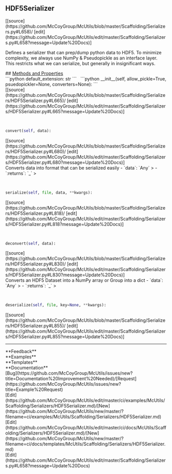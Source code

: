 ## <a id="McUtils.Scaffolding.Serializers.HDF5Serializer">HDF5Serializer</a> 

<div class="docs-source-link" markdown="1">
[[source](https://github.com/McCoyGroup/McUtils/blob/master/Scaffolding/Serializers.py#L658)/
[edit](https://github.com/McCoyGroup/McUtils/edit/master/Scaffolding/Serializers.py#L658?message=Update%20Docs)]
</div>

Defines a serializer that can prep/dump python data to HDF5.
To minimize complexity, we always use NumPy & Pseudopickle as an interface layer.
This restricts what we can serialize, but generally in insignificant ways.







<div class="collapsible-section">
 <div class="collapsible-section collapsible-section-header" markdown="1">
## <a class="collapse-link" data-toggle="collapse" href="#methods" markdown="1"> Methods and Properties</a> <a class="float-right" data-toggle="collapse" href="#methods"><i class="fa fa-chevron-down"></i></a>
 </div>
 <div class="collapsible-section collapsible-section-body collapse show" id="methods" markdown="1">
 ```python
default_extension: str
```
<a id="McUtils.Scaffolding.Serializers.HDF5Serializer.__init__" class="docs-object-method">&nbsp;</a> 
```python
__init__(self, allow_pickle=True, psuedopickler=None, converters=None): 
```
<div class="docs-source-link" markdown="1">
[[source](https://github.com/McCoyGroup/McUtils/blob/master/Scaffolding/Serializers/HDF5Serializer.py#L665)/
[edit](https://github.com/McCoyGroup/McUtils/edit/master/Scaffolding/Serializers/HDF5Serializer.py#L665?message=Update%20Docs)]
</div>


<a id="McUtils.Scaffolding.Serializers.HDF5Serializer.convert" class="docs-object-method">&nbsp;</a> 
```python
convert(self, data): 
```
<div class="docs-source-link" markdown="1">
[[source](https://github.com/McCoyGroup/McUtils/blob/master/Scaffolding/Serializers/HDF5Serializer.py#L680)/
[edit](https://github.com/McCoyGroup/McUtils/edit/master/Scaffolding/Serializers/HDF5Serializer.py#L680?message=Update%20Docs)]
</div>
Converts data into format that can be serialized easily
  - `data`: `Any`
    > 
  - `:returns`: `_`
    >


<a id="McUtils.Scaffolding.Serializers.HDF5Serializer.serialize" class="docs-object-method">&nbsp;</a> 
```python
serialize(self, file, data, **kwargs): 
```
<div class="docs-source-link" markdown="1">
[[source](https://github.com/McCoyGroup/McUtils/blob/master/Scaffolding/Serializers/HDF5Serializer.py#L818)/
[edit](https://github.com/McCoyGroup/McUtils/edit/master/Scaffolding/Serializers/HDF5Serializer.py#L818?message=Update%20Docs)]
</div>


<a id="McUtils.Scaffolding.Serializers.HDF5Serializer.deconvert" class="docs-object-method">&nbsp;</a> 
```python
deconvert(self, data): 
```
<div class="docs-source-link" markdown="1">
[[source](https://github.com/McCoyGroup/McUtils/blob/master/Scaffolding/Serializers/HDF5Serializer.py#L830)/
[edit](https://github.com/McCoyGroup/McUtils/edit/master/Scaffolding/Serializers/HDF5Serializer.py#L830?message=Update%20Docs)]
</div>
Converts an HDF5 Dataset into a NumPy array or Group into a dict
  - `data`: `Any`
    > 
  - `:returns`: `_`
    >


<a id="McUtils.Scaffolding.Serializers.HDF5Serializer.deserialize" class="docs-object-method">&nbsp;</a> 
```python
deserialize(self, file, key=None, **kwargs): 
```
<div class="docs-source-link" markdown="1">
[[source](https://github.com/McCoyGroup/McUtils/blob/master/Scaffolding/Serializers/HDF5Serializer.py#L855)/
[edit](https://github.com/McCoyGroup/McUtils/edit/master/Scaffolding/Serializers/HDF5Serializer.py#L855?message=Update%20Docs)]
</div>
 </div>
</div>












---


<div markdown="1" class="text-secondary">
<div class="container">
  <div class="row">
   <div class="col" markdown="1">
**Feedback**   
</div>
   <div class="col" markdown="1">
**Examples**   
</div>
   <div class="col" markdown="1">
**Templates**   
</div>
   <div class="col" markdown="1">
**Documentation**   
</div>
   <div class="col" markdown="1">
   
</div>
   <div class="col" markdown="1">
   
</div>
   <div class="col" markdown="1">
   
</div>
</div>
  <div class="row">
   <div class="col" markdown="1">
[Bug](https://github.com/McCoyGroup/McUtils/issues/new?title=Documentation%20Improvement%20Needed)/[Request](https://github.com/McCoyGroup/McUtils/issues/new?title=Example%20Request)   
</div>
   <div class="col" markdown="1">
[Edit](https://github.com/McCoyGroup/McUtils/edit/master/ci/examples/McUtils/Scaffolding/Serializers/HDF5Serializer.md)/[New](https://github.com/McCoyGroup/McUtils/new/master/?filename=ci/examples/McUtils/Scaffolding/Serializers/HDF5Serializer.md)   
</div>
   <div class="col" markdown="1">
[Edit](https://github.com/McCoyGroup/McUtils/edit/master/ci/docs/McUtils/Scaffolding/Serializers/HDF5Serializer.md)/[New](https://github.com/McCoyGroup/McUtils/new/master/?filename=ci/docs/templates/McUtils/Scaffolding/Serializers/HDF5Serializer.md)   
</div>
   <div class="col" markdown="1">
[Edit](https://github.com/McCoyGroup/McUtils/edit/master/Scaffolding/Serializers.py#L658?message=Update%20Docs)   
</div>
   <div class="col" markdown="1">
   
</div>
   <div class="col" markdown="1">
   
</div>
   <div class="col" markdown="1">
   
</div>
</div>
</div>
</div>